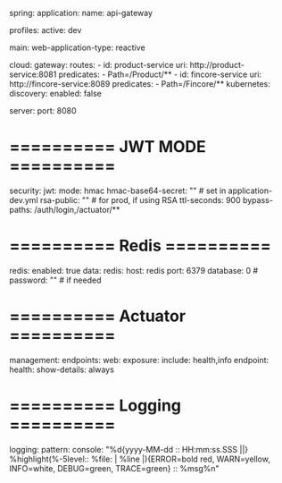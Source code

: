 spring:
  application:
    name: api-gateway

  profiles:
    active: dev

  main:
    web-application-type: reactive

  cloud:
    gateway:
      routes:
        - id: product-service
          uri: http://product-service:8081
          predicates:
            - Path=/Product/**
        - id: fincore-service
          uri: http://fincore-service:8089
          predicates:
            - Path=/Fincore/**
    kubernetes:
      discovery:
        enabled: false
        
server:
  port: 8080

# ========== JWT MODE ==========
security:
  jwt:
    mode: hmac
    hmac-base64-secret: ""   # set in application-dev.yml
    rsa-public: ""           # for prod, if using RSA
    ttl-seconds: 900
    bypass-paths: /auth/login,/actuator/**

# ========== Redis ==========
redis:
  enabled: true
  data:
    redis:
      host: redis
      port: 6379
      database: 0
      # password: ""  # if needed

# ========== Actuator ==========
management:
  endpoints:
    web:
      exposure:
        include: health,info
  endpoint:
    health:
      show-details: always

# ========== Logging ==========
logging:
  pattern:
    console: "%d{yyyy-MM-dd :: HH:mm:ss.SSS ||} %highlight(%-5level:: %file: | %line |){ERROR=bold red, WARN=yellow, INFO=white, DEBUG=green, TRACE=green} :: %msg%n"
